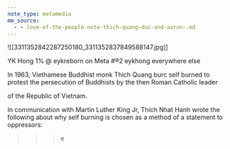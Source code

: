 ```yaml
---
note_type: metamedia
mm_source:
  - - love-of-the-people-note-thich-quang-duc-and-aaron-.md
---
```


![[3311352842287250180_3311352837849588147.jpg]]

YK Hong
1% @ eykreborn on Meta
#®2 eykhong everywhere else

In 1963, Viethamese Buddhist monk
Thich Quang burc self burned to
protest the persecution of Buddhists
by the then Roman Catholic leader

of the Republic of Vietnam.

In communication with Martin Luther
King Jr, Thich Nhat Hanh wrote the
following about why self burning is
chosen as a method of a statement
to oppressors:

>>>e

